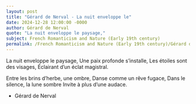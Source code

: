 ```yaml
---
layout: post
title: "Gérard de Nerval - La nuit enveloppe le"
date: 2024-12-28 12:00:00 -0000
author: Gérard de Nerval
quote: "La nuit enveloppe le paysage,"
subject: French Romanticism and Nature (Early 19th century)
permalink: /French Romanticism and Nature (Early 19th century)/Gérard de Nerval/Gérard de Nerval - La nuit enveloppe le
---
```


La nuit enveloppe le paysage,
Une paix profonde s’installe,
Les étoiles sont des visages,
Éclairant d’un éclat magistral.

Entre les brins d’herbe, une ombre,
Danse comme un rêve fugace,
Dans le silence, la lune sombre
Invite à plus d’une audace.

- Gérard de Nerval
